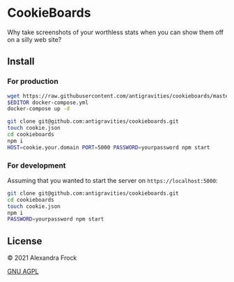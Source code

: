 # CookieBoards
Why take screenshots of your worthless stats when you can show them off on a silly web site?

## Install

### For production

```sh
wget https://raw.githubusercontent.com/antigravities/cookieboards/master/docker-compose.yml
$EDITOR docker-compose.yml
docker-compose up -d

git clone git@github.com:antigravities/cookieboards.git
touch cookie.json
cd cookieboards
npm i
HOST=cookie.your.domain PORT=5000 PASSWORD=yourpassword npm start
```

### For development

Assuming that you wanted to start the server on `https://localhost:5000`:

```sh
git clone git@github.com:antigravities/cookieboards.git
cd cookieboards
touch cookie.json
npm i
PASSWORD=yourpassword npm start
```


## License
&copy; 2021 Alexandra Frock

[GNU AGPL](https://www.gnu.org/licenses/agpl-3.0.en.html)
